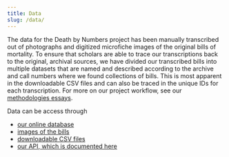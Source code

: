 ```yaml
---
title: Data
slug: /data/
---
```


The data for the Death by Numbers project has been manually transcribed out of photographs and digitized microfiche images of the original bills of mortality. To ensure that scholars are able to trace our transcriptions back to the original, archival sources, we have divided our transcribed bills into multiple datasets that are named and described according to the archive and call numbers where we found collections of bills. This is most apparent in the downloadable CSV files and can also be traced in the unique IDs for each transcription. For more on our project workflow, see our [methodologies essays](https://deathbynumbers.org/methodologies/).

Data can be access through
- [our online database](https://deathbynumbers.org/database/)
- [images of the bills](https://bom.chnm.org/s/bills-of-mortality/page/welcome)
- [downloadable CSV files](https://deathbynumbers.org/downloads/)
- [our API, which is documented here](https://deathbynumbers.org/api/)
